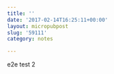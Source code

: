 ```yaml
---
title: ''
date: '2017-02-14T16:25:11+00:00'
layout: micropubpost
slug: '59111'
category: notes

---
```

e2e test 2
